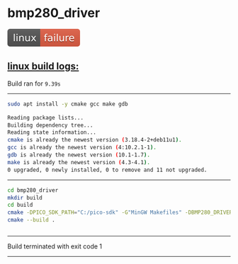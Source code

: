 
# bmp280_driver

![linux-badge](linux-exit_code.svg)

## [linux build logs:](https://github.com/mrsinho/shci)

        

Build ran for `9.39s`

---

```bash
sudo apt install -y cmake gcc make gdb
```

```bash
Reading package lists...
Building dependency tree...
Reading state information...
cmake is already the newest version (3.18.4-2+deb11u1).
gcc is already the newest version (4:10.2.1-1).
gdb is already the newest version (10.1-1.7).
make is already the newest version (4.3-4.1).
0 upgraded, 0 newly installed, 0 to remove and 11 not upgraded.

```

---

    
```bash
cd bmp280_driver
mkdir build
cd build 
cmake -DPICO_SDK_PATH="C:/pico-sdk" -G"MinGW Makefiles" -DBMP280_DRIVER_BUILD_EXAMPLE=ON ..
cmake --build .
```

```bash

```

---

    

Build terminated with exit code 1

---

